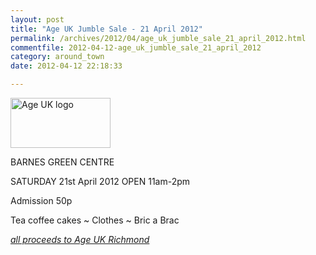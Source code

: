 ```yaml
---
layout: post
title: "Age UK Jumble Sale - 21 April 2012"
permalink: /archives/2012/04/age_uk_jumble_sale_21_april_2012.html
commentfile: 2012-04-12-age_uk_jumble_sale_21_april_2012
category: around_town
date: 2012-04-12 22:18:33

---
```


<img src="/assets/images/2012/AgeUK-RuT-logo.png" alt="Age UK logo"  class="photo right" width="160" height="80" />

BARNES GREEN CENTRE

SATURDAY 21st April 2012
OPEN 11am-2pm

Admission 50p

Tea coffee cakes ~ Clothes ~ Bric a Brac

<em>[all proceeds to Age UK Richmond](http://www.ageuk.org.uk/richmonduponthames/)</em>
